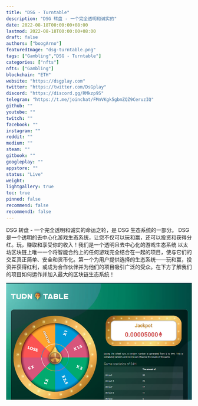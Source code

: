 ```yaml
---
title: "DSG - Turntable"
description: "DSG 转盘 - 一个完全透明和诚实的"
date: 2022-08-18T00:00:00+08:00
lastmod: 2022-08-18T00:00:00+08:00
draft: false
authors: ["boogArno"]
featuredImage: "dsg-turntable.png"
tags: ["Gambling","DSG - Turntable"]
categories: ["nfts"]
nfts: ["Gambling"]
blockchain: "ETH"
website: "https://dsgplay.com"
twitter: "https://twitter.com/DsGplay"
discord: "https://discord.gg/RMkzp9S"
telegram: "https://t.me/joinchat/FMnVKgk5gbmZQZ9CeruzIQ"
github: ""
youtube: ""
twitch: ""
facebook: ""
instagram: ""
reddit: ""
medium: ""
steam: ""
gitbook: ""
googleplay: ""
appstore: ""
status: "Live"
weight: 
lightgallery: true
toc: true
pinned: false
recommend: false
recommend1: false
---
```

DSG 转盘 - 一个完全透明和诚实的命运之轮，是 DSG 生态系统的一部分。 DSG 是一个透明的去中心化游戏生态系统，让您不仅可以玩和赢，还可以投资和获得分红。玩，赚取和享受你的收入！我们是一个透明且去中心化的游戏生态系统 以太坊区块链上唯一一个将智能合约上的任何游戏完全结合在一起的项目，使与它们的交互真正简单、安全和货币化。第一个为用户提供选择的生态系统——玩和赢，投资并获得红利，或成为合作伙伴并为他们的项目吸引广泛的受众。在下方了解我们的项目如何运作并加入最大的区块链生态系统！

![dsgturntable-dapp-gambling-eth-image2_c5c68d6e5cdece4cf6745f6f0bf4fd84](dsgturntable-dapp-gambling-eth-image2_c5c68d6e5cdece4cf6745f6f0bf4fd84.png)

